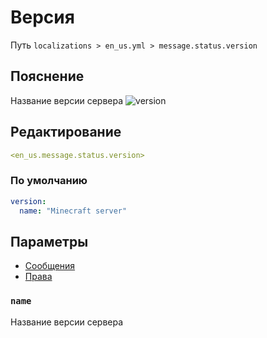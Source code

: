 # Версия
Путь `localizations > en_us.yml > message.status.version`

## Пояснение
Название версии сервера
![version](/version.png)

## Редактирование
```yaml
<en_us.message.status.version>
```

### По умолчанию
```yaml
version:
  name: "Minecraft server"
```

## Параметры

- [Сообщения](/docs/message/status/version/)
- [Права](/docs/permission/message/status/version/)

### `name`

Название версии сервера

